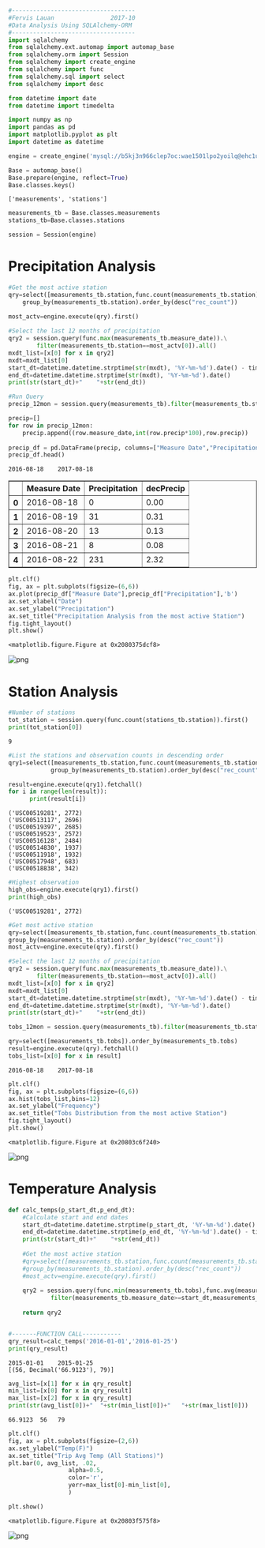 

```python
#-----------------------------------
#Fervis Lauan                2017-10
#Data Analysis Using SQLAlchemy-ORM
#-----------------------------------
import sqlalchemy
from sqlalchemy.ext.automap import automap_base
from sqlalchemy.orm import Session
from sqlalchemy import create_engine
from sqlalchemy import func
from sqlalchemy.sql import select
from sqlalchemy import desc

from datetime import date
from datetime import timedelta

import numpy as np
import pandas as pd
import matplotlib.pyplot as plt
import datetime as datetime

```


```python
engine = create_engine('mysql://b5kj3n966clep7oc:wae1501lpo2yoilq@ehc1u4pmphj917qf.cbetxkdyhwsb.us-east-1.rds.amazonaws.com:3306/et3812lmc7w8mzbn', echo=False)
```


```python
Base = automap_base()
Base.prepare(engine, reflect=True)
Base.classes.keys()
```




    ['measurements', 'stations']




```python
measurements_tb = Base.classes.measurements
stations_tb=Base.classes.stations
```


```python
session = Session(engine)
```

# Precipitation Analysis


```python
#Get the most active station
qry=select([measurements_tb.station,func.count(measurements_tb.station).label("rec_count")]).\
    group_by(measurements_tb.station).order_by(desc("rec_count"))
    
most_actv=engine.execute(qry).first()

#Select the last 12 months of precipitation
qry2 = session.query(func.max(measurements_tb.measure_date)).\
        filter(measurements_tb.station==most_actv[0]).all()
mxdt_list=[x[0] for x in qry2]         
mxdt=mxdt_list[0]
start_dt=datetime.datetime.strptime(str(mxdt), '%Y-%m-%d').date() - timedelta(days=365)
end_dt=datetime.datetime.strptime(str(mxdt), '%Y-%m-%d').date()
print(str(start_dt)+"    "+str(end_dt))

#Run Query
precip_12mon = session.query(measurements_tb).filter(measurements_tb.station==most_actv[0],measurements_tb.measure_date>=start_dt,measurements_tb.measure_date<=end_dt).order_by(measurements_tb.measure_date).all()

precip=[]
for row in precip_12mon:      
    precip.append((row.measure_date,int(row.precip*100),row.precip))    
                  
precip_df = pd.DataFrame(precip, columns=["Measure Date","Precipitation","decPrecip"])
precip_df.head()   
```

    2016-08-18    2017-08-18
    




<div>
<style>
    .dataframe thead tr:only-child th {
        text-align: right;
    }

    .dataframe thead th {
        text-align: left;
    }

    .dataframe tbody tr th {
        vertical-align: top;
    }
</style>
<table border="1" class="dataframe">
  <thead>
    <tr style="text-align: right;">
      <th></th>
      <th>Measure Date</th>
      <th>Precipitation</th>
      <th>decPrecip</th>
    </tr>
  </thead>
  <tbody>
    <tr>
      <th>0</th>
      <td>2016-08-18</td>
      <td>0</td>
      <td>0.00</td>
    </tr>
    <tr>
      <th>1</th>
      <td>2016-08-19</td>
      <td>31</td>
      <td>0.31</td>
    </tr>
    <tr>
      <th>2</th>
      <td>2016-08-20</td>
      <td>13</td>
      <td>0.13</td>
    </tr>
    <tr>
      <th>3</th>
      <td>2016-08-21</td>
      <td>8</td>
      <td>0.08</td>
    </tr>
    <tr>
      <th>4</th>
      <td>2016-08-22</td>
      <td>231</td>
      <td>2.32</td>
    </tr>
  </tbody>
</table>
</div>




```python
plt.clf()
fig, ax = plt.subplots(figsize=(6,6))    
ax.plot(precip_df["Measure Date"],precip_df["Precipitation"],'b')
ax.set_xlabel("Date")
ax.set_ylabel("Precipitation")
ax.set_title("Precipitation Analysis from the most active Station")
fig.tight_layout()
plt.show()

```


    <matplotlib.figure.Figure at 0x2080375dcf8>



![png](output_7_1.png)


# Station Analysis


```python
#Number of stations
tot_station = session.query(func.count(stations_tb.station)).first()
print(tot_station[0])
```

    9
    


```python
#List the stations and observation counts in descending order
qry1=select([measurements_tb.station,func.count(measurements_tb.station).label("rec_count")]).\
            group_by(measurements_tb.station).order_by(desc("rec_count"))

result=engine.execute(qry1).fetchall()
for i in range(len(result)):  
      print(result[i])

```

    ('USC00519281', 2772)
    ('USC00513117', 2696)
    ('USC00519397', 2685)
    ('USC00519523', 2572)
    ('USC00516128', 2484)
    ('USC00514830', 1937)
    ('USC00511918', 1932)
    ('USC00517948', 683)
    ('USC00518838', 342)
    


```python
#Highest observation
high_obs=engine.execute(qry1).first()
print(high_obs)
```

    ('USC00519281', 2772)
    


```python
#Get most active station
qry=select([measurements_tb.station,func.count(measurements_tb.station).label("rec_count")]).\
group_by(measurements_tb.station).order_by(desc("rec_count"))   
most_actv=engine.execute(qry).first()

#Select the last 12 months of precipitation
qry2 = session.query(func.max(measurements_tb.measure_date)).\
        filter(measurements_tb.station==most_actv[0]).all()
mxdt_list=[x[0] for x in qry2]         
mxdt=mxdt_list[0]
start_dt=datetime.datetime.strptime(str(mxdt), '%Y-%m-%d').date() - timedelta(days=365)
end_dt=datetime.datetime.strptime(str(mxdt), '%Y-%m-%d').date()
print(str(start_dt)+"    "+str(end_dt))

tobs_12mon = session.query(measurements_tb).filter(measurements_tb.station==most_actv[0],measurements_tb.measure_date>=start_dt,measurements_tb.measure_date<=end_dt).order_by(measurements_tb.measure_date).all()

qry=select([measurements_tb.tobs]).order_by(measurements_tb.tobs)
result=engine.execute(qry).fetchall()    
tobs_list=[x[0] for x in result] 
```

    2016-08-18    2017-08-18
    


```python
plt.clf()
fig, ax = plt.subplots(figsize=(6,6))  
ax.hist(tobs_list,bins=12)
ax.set_ylabel("Frequency")
ax.set_title("Tobs Distribution from the most active Station")
fig.tight_layout()
plt.show()
```


    <matplotlib.figure.Figure at 0x20803c6f240>



![png](output_13_1.png)


# Temperature Analysis


```python
def calc_temps(p_start_dt,p_end_dt):
    #Calculate start and end dates    
    start_dt=datetime.datetime.strptime(p_start_dt, '%Y-%m-%d').date() - timedelta(days=365)
    end_dt=datetime.datetime.strptime(p_end_dt, '%Y-%m-%d').date() - timedelta(days=365)
    print(str(start_dt)+"    "+str(end_dt))
    
    #Get the most active station
    #qry=select([measurements_tb.station,func.count(measurements_tb.station).label("rec_count")]).\
    #group_by(measurements_tb.station).order_by(desc("rec_count"))
    #most_actv=engine.execute(qry).first()
    
    qry2 = session.query(func.min(measurements_tb.tobs),func.avg(measurements_tb.tobs),func.max(measurements_tb.tobs)).\
            filter(measurements_tb.measure_date>=start_dt,measurements_tb.measure_date<=end_dt).all()
        
    return qry2


#-------FUNCTION CALL-----------
qry_result=calc_temps('2016-01-01','2016-01-25')
print(qry_result)
```

    2015-01-01    2015-01-25
    [(56, Decimal('66.9123'), 79)]
    


```python
avg_list=[x[1] for x in qry_result]
min_list=[x[0] for x in qry_result]
max_list=[x[2] for x in qry_result]
print(str(avg_list[0])+"  "+str(min_list[0])+"   "+str(max_list[0]))
```

    66.9123  56   79
    


```python
plt.clf()
fig, ax = plt.subplots(figsize=(2,6))
ax.set_ylabel("Temp(F)")
ax.set_title("Trip Avg Temp (All Stations)")
plt.bar(0, avg_list, .02,
                 alpha=0.5,
                 color='r',
                 yerr=max_list[0]-min_list[0],               
                 )

plt.show()
```


    <matplotlib.figure.Figure at 0x20803f575f8>



![png](output_17_1.png)



```python

```
